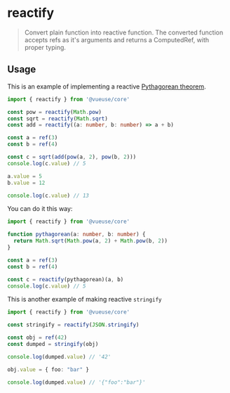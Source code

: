 # reactify

> Convert plain function into reactive function. The converted function accepts refs as it's arguments and returns a ComputedRef, with proper typing.

## Usage

This is an example of implementing a reactive [Pythagorean theorem](https://en.wikipedia.org/wiki/Pythagorean_theorem).

```ts
import { reactify } from '@vueuse/core'

const pow = reactify(Math.pow)
const sqrt = reactify(Math.sqrt)
const add = reactify((a: number, b: number) => a + b)

const a = ref(3)
const b = ref(4)

const c = sqrt(add(pow(a, 2), pow(b, 2)))
console.log(c.value) // 5

a.value = 5
b.value = 12

console.log(c.value) // 13
```

You can do it this way:

```ts
import { reactify } from '@vueuse/core'

function pythagorean(a: number, b: number) {
  return Math.sqrt(Math.pow(a, 2) + Math.pow(b, 2))
}

const a = ref(3)
const b = ref(4)

const c = reactify(pythagorean)(a, b)
console.log(c.value) // 5
```

This is another example of making reactive `stringify`

```ts
import { reactify } from '@vueuse/core'

const stringify = reactify(JSON.stringify)

const obj = ref(42)
const dumped = stringify(obj)

console.log(dumped.value) // '42'

obj.value = { foo: "bar" }

console.log(dumped.value) // '{"foo":"bar"}'
```
